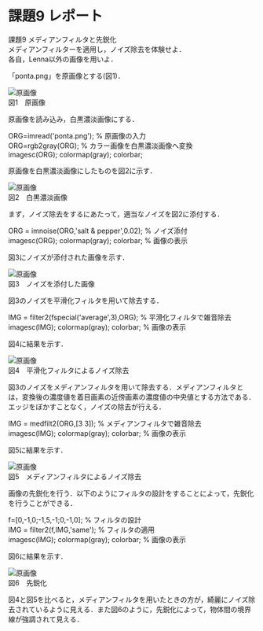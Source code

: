 # 課題9 レポート

課題9 メディアンフィルタと先鋭化  
メディアンフィルターを適用し，ノイズ除去を体験せよ．  
各自，Lenna以外の画像を用いよ．

「ponta.png」を原画像とする(図1)．

![原画像](https://github.com/be-bird/image_processing/blob/master/images/ponta.png?raw=true)  
図1　原画像

原画像を読み込み，白黒濃淡画像にする．

ORG=imread('ponta.png'); % 原画像の入力  
ORG=rgb2gray(ORG); % カラー画像を白黒濃淡画像へ変換  
imagesc(ORG); colormap(gray); colorbar;

原画像を白黒濃淡画像にしたものを図2に示す．

![原画像](https://github.com/be-bird/image_processing/blob/master/images/kadai9_1.png?raw=true)  
図2　白黒濃淡画像

まず，ノイズ除去をするにあたって，適当なノイズを図2に添付する．

ORG = imnoise(ORG,'salt & pepper',0.02); % ノイズ添付  
imagesc(ORG); colormap(gray); colorbar; % 画像の表示

図3にノイズが添付された画像を示す．

![原画像](https://github.com/be-bird/image_processing/blob/master/images/kadai9_2.png?raw=true)  
図3　ノイズを添付した画像

図3のノイズを平滑化フィルタを用いて除去する．

IMG = filter2(fspecial('average',3),ORG); % 平滑化フィルタで雑音除去  
imagesc(IMG); colormap(gray); colorbar; % 画像の表示

図4に結果を示す．

![原画像](https://github.com/be-bird/image_processing/blob/master/images/kadai9_3.png?raw=true)  
図4　平滑化フィルタによるノイズ除去

図3のノイズをメディアンフィルタを用いて除去する．メディアンフィルタとは，変換後の濃度値を着目画素の近傍画素の濃度値の中央値とする方法である．エッジをぼかすことなく，ノイズの除去が行える．

IMG = medfilt2(ORG,[3 3]); % メディアンフィルタで雑音除去  
imagesc(IMG); colormap(gray); colorbar; % 画像の表示

図5に結果を示す．

![原画像](https://github.com/be-bird/image_processing/blob/master/images/kadai9_4.png?raw=true)  
図5　メディアンフィルタによるノイズ除去

画像の先鋭化を行う．以下のようにフィルタの設計をすることによって，先鋭化を行うことができる．

f=[0,-1,0;-1,5,-1;0,-1,0]; % フィルタの設計  
IMG = filter2(f,IMG,'same'); % フィルタの適用  
imagesc(IMG); colormap(gray); colorbar; % 画像の表示

図6に結果を示す．

![原画像](https://github.com/be-bird/image_processing/blob/master/images/kadai9_5.png?raw=true)  
図6　先鋭化

図4と図5を比べると，メディアンフィルタを用いたときの方が，綺麗にノイズ除去されているように見える．また図6のように，先鋭化によって，物体間の境界線が強調されて見える．
